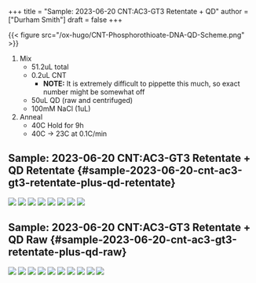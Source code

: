 +++
title = "Sample: 2023-06-20 CNT:AC3-GT3 Retentate + QD"
author = ["Durham Smith"]
draft = false
+++

{{< figure src="/ox-hugo/CNT-Phosphorothioate-DNA-QD-Scheme.png" >}}

1.  Mix
    -   51.2uL total
    -   0.2uL CNT
        -   **NOTE:**  It is extremely difficult to pippette this much, so exact number might be somewhat off
    -   50uL QD (raw and centrifuged)
    -   100mM NaCl (1uL)
2.  Anneal
    -   40C Hold for 9h
    -   40C &rarr; 23C at 0.1C/min


## Sample: 2023-06-20 CNT:AC3-GT3 Retentate + QD Retentate {#sample-2023-06-20-cnt-ac3-gt3-retentate-plus-qd-retentate}

![](/ox-hugo/2023-06-21-ACGT-CNT-QD-100k-000010.jpg)
![](/ox-hugo/2023-06-21-ACGT-CNT-QD-100k-000009.jpg)
![](/ox-hugo/2023-06-21-ACGT-CNT-QD-100k-000008.jpg)
![](/ox-hugo/2023-06-21-ACGT-CNT-QD-100k-000007.jpg)
![](/ox-hugo/2023-06-21-ACGT-CNT-QD-100k-000006.jpg)
![](/ox-hugo/2023-06-21-ACGT-CNT-QD-100k-000005.jpg)
![](/ox-hugo/2023-06-21-ACGT-CNT-QD-100k-000004.jpg)
![](/ox-hugo/2023-06-21-ACGT-CNT-QD-100k-000003.jpg)


## Sample: 2023-06-20 CNT:AC3-GT3 Retentate + QD Raw {#sample-2023-06-20-cnt-ac3-gt3-retentate-plus-qd-raw}

![](/ox-hugo/Phos-CNT-Raw-QD-Sonicated.0_00003.jpg)
![](/ox-hugo/2023-06-21-ACGT-CNT-QD-RAW-000013.jpg)
![](/ox-hugo/2023-06-21-ACGT-CNT-QD-RAW-000012.jpg)
![](/ox-hugo/2023-06-21-ACGT-CNT-QD-RAW-000010.jpg)
![](/ox-hugo/2023-06-21-ACGT-CNT-QD-RAW-000008.jpg)
![](/ox-hugo/2023-06-21-ACGT-CNT-QD-RAW-000007.jpg)
![](/ox-hugo/2023-06-21-ACGT-CNT-QD-RAW-000006.jpg)
![](/ox-hugo/2023-06-21-ACGT-CNT-QD-RAW-000003.jpg)
![](/ox-hugo/2023-06-21-ACGT-CNT-QD-RAW-000002.jpg)
![](/ox-hugo/2023-06-21-ACGT-CNT-QD-RAW-000001.jpg)
